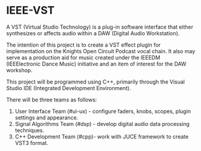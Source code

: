 # IEEE-VST

A VST (Virtual Studio Technology) is a plug-in software interface that either synthesizes or affects audio within a DAW (Digital Audio Workstation).

The intention of this project is to create a VST effect plugin for implementation on the Knights Open Circuit Podcast vocal chain. It also may serve as a production aid for music created under the IEEEDM (IEEElectronic Dance Music) initiative and an item of interest for the DAW workshop.

This project will be programmed using C++, primarily through the Visual Studio IDE (Integrated Development Environment).

There will be three teams as follows:
1. User Interface Team (#ui-ux) - configure faders, knobs, scopes, plugin settings and appearance.
3. Signal Algorithms Team (#dsp) - develop digital audio data processing techniques.
4. C++ Development Team (#cpp)- work with JUCE framework to create VST3 format.
